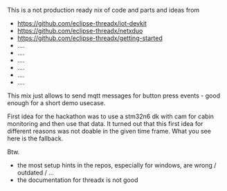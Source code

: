 This is a not production ready nix of code and parts and ideas from 
- https://github.com/eclipse-threadx/iot-devkit
- https://github.com/eclipse-threadx/netxduo
- https://github.com/eclipse-threadx/getting-started
- ....
- ....
- ....
- ....
- ....
- ....

This mix just allows to send mqtt messages for button press events - good enough for a short demo usecase.

First idea for the hackathon was to use a stm32n6 dk with cam for cabin monitoring and then use that data.
It turned out that this first idea for different reasons was not doable in the given time frame.
What you see here is the fallback.


Btw. 
- the most setup hints in the repos, especially for windows, are wrong / outdated / ...
- the documentation for threadx is not good



